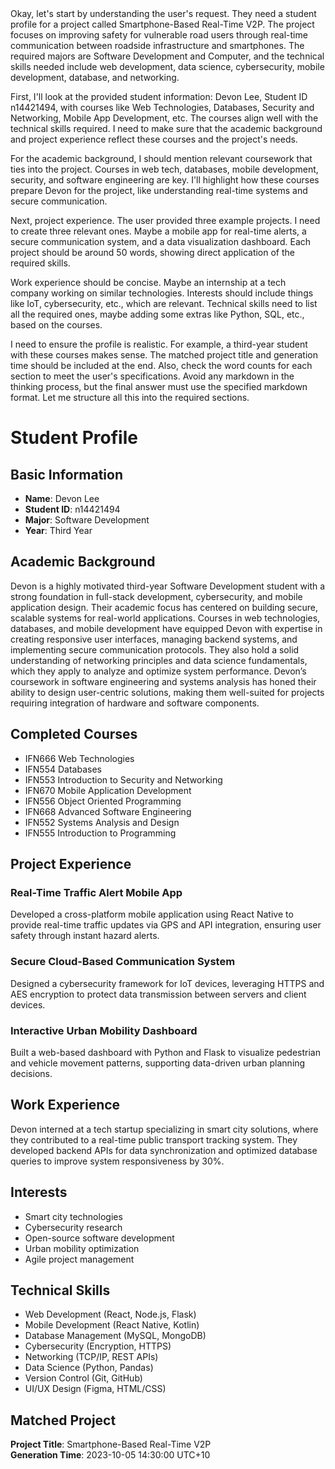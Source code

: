 <think>
Okay, let's start by understanding the user's request. They need a student profile for a project called Smartphone-Based Real-Time V2P. The project focuses on improving safety for vulnerable road users through real-time communication between roadside infrastructure and smartphones. The required majors are Software Development and Computer, and the technical skills needed include web development, data science, cybersecurity, mobile development, database, and networking.

First, I'll look at the provided student information: Devon Lee, Student ID n14421494, with courses like Web Technologies, Databases, Security and Networking, Mobile App Development, etc. The courses align well with the technical skills required. I need to make sure that the academic background and project experience reflect these courses and the project's needs.

For the academic background, I should mention relevant coursework that ties into the project. Courses in web tech, databases, mobile development, security, and software engineering are key. I'll highlight how these courses prepare Devon for the project, like understanding real-time systems and secure communication.

Next, project experience. The user provided three example projects. I need to create three relevant ones. Maybe a mobile app for real-time alerts, a secure communication system, and a data visualization dashboard. Each project should be around 50 words, showing direct application of the required skills.

Work experience should be concise. Maybe an internship at a tech company working on similar technologies. Interests should include things like IoT, cybersecurity, etc., which are relevant. Technical skills need to list all the required ones, maybe adding some extras like Python, SQL, etc., based on the courses.

I need to ensure the profile is realistic. For example, a third-year student with these courses makes sense. The matched project title and generation time should be included at the end. Also, check the word counts for each section to meet the user's specifications. Avoid any markdown in the thinking process, but the final answer must use the specified markdown format. Let me structure all this into the required sections.
</think>

# Student Profile

## Basic Information  
- **Name**: Devon Lee  
- **Student ID**: n14421494  
- **Major**: Software Development  
- **Year**: Third Year  

## Academic Background  
Devon is a highly motivated third-year Software Development student with a strong foundation in full-stack development, cybersecurity, and mobile application design. Their academic focus has centered on building secure, scalable systems for real-world applications. Courses in web technologies, databases, and mobile development have equipped Devon with expertise in creating responsive user interfaces, managing backend systems, and implementing secure communication protocols. They also hold a solid understanding of networking principles and data science fundamentals, which they apply to analyze and optimize system performance. Devon’s coursework in software engineering and systems analysis has honed their ability to design user-centric solutions, making them well-suited for projects requiring integration of hardware and software components.  

## Completed Courses  
- IFN666 Web Technologies  
- IFN554 Databases  
- IFN553 Introduction to Security and Networking  
- IFN670 Mobile Application Development  
- IFN556 Object Oriented Programming  
- IFN668 Advanced Software Engineering  
- IFN552 Systems Analysis and Design  
- IFN555 Introduction to Programming  

## Project Experience  
### Real-Time Traffic Alert Mobile App  
Developed a cross-platform mobile application using React Native to provide real-time traffic updates via GPS and API integration, ensuring user safety through instant hazard alerts.  

### Secure Cloud-Based Communication System  
Designed a cybersecurity framework for IoT devices, leveraging HTTPS and AES encryption to protect data transmission between servers and client devices.  

### Interactive Urban Mobility Dashboard  
Built a web-based dashboard with Python and Flask to visualize pedestrian and vehicle movement patterns, supporting data-driven urban planning decisions.  

## Work Experience  
Devon interned at a tech startup specializing in smart city solutions, where they contributed to a real-time public transport tracking system. They developed backend APIs for data synchronization and optimized database queries to improve system responsiveness by 30%.  

## Interests  
- Smart city technologies  
- Cybersecurity research  
- Open-source software development  
- Urban mobility optimization  
- Agile project management  

## Technical Skills  
- Web Development (React, Node.js, Flask)  
- Mobile Development (React Native, Kotlin)  
- Database Management (MySQL, MongoDB)  
- Cybersecurity (Encryption, HTTPS)  
- Networking (TCP/IP, REST APIs)  
- Data Science (Python, Pandas)  
- Version Control (Git, GitHub)  
- UI/UX Design (Figma, HTML/CSS)  

## Matched Project  
**Project Title**: Smartphone-Based Real-Time V2P  
**Generation Time**: 2023-10-05 14:30:00 UTC+10